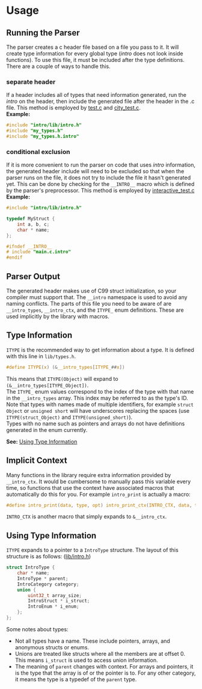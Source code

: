 # Usage

## Running the Parser
The parser creates a c header file based on a file you pass to it. It will create type information for every global type (*intro* does not look inside functions). To use this file, it must be included after the type definitions. There are a couple of ways to handle this.

### separate header
If a header includes all of types that need information generated, run the *intro* on the header, then include the generated file after the header in the .c file. This method is employed by [test.c](../test/test.c) and [city\_test.c](../test/city_test.c).   
**Example:**
```C
#include "intro/lib/intro.h"
#include "my_types.h"
#include "my_types.h.intro"
```

### conditional exclusion
If it is more convenient to run the parser on code that uses *intro* information, the generated header include will need to be excluded so that when the parser runs on the file, it does not try to include the file it hasn't generated yet. This can be done by checking for the `__INTRO__` macro which is defined by the parser's preprocessor. This method is employed by [interactive\_test.c](../test/interactive_test.c)    
**Example:**
```C
#include "intro/lib/intro.h"

typedef MyStruct {
    int a, b, c;
    char * name;
};

#ifndef __INTRO__
# include "main.c.intro"
#endif
```

## Parser Output
The generated header makes use of C99 struct initialization, so your compiler must support that. The `__intro` namespace is used to avoid any naming conflicts. The parts of this file you need to be aware of are `__intro_types`, `__intro_ctx`, and the `ITYPE_` enum definitions. These are used implicitly by the library with macros.

## Type Information
`ITYPE` is the recommended way to get information about a type. It is defined with this line in `lib/types.h`.
```C
#define ITYPE(x) (&__intro_types[ITYPE_##x])
```
This means that `ITYPE(Object)` will expand to `(&__intro_types[ITYPE_Object])`.    
The `ITYPE_` enum values correspond to the index of the type with that name in the `__intro_types` array. This index may be referred to as the type's ID.   
Note that types with names made of multiple identifiers, for example `struct Object` or `unsigned short` will have underscores replacing the spaces (use `ITYPE(struct_Object)` and `ITYPE(unsigned_short)`).   
Types with no name such as pointers and arrays do not have definitions generated in the enum currently.   
  
**See:** [Using Type Information](#using-type-information)

## Implicit Context
Many functions in the library require extra information provided by `__intro_ctx`. It would be cumbersome to manually pass this variable every time, so functions that use the context have associated macros that automatically do this for you. For example `intro_print` is actually a macro:
```C
#define intro_print(data, type, opt) intro_print_ctx(INTRO_CTX, data, type, opt)
```
`INTRO_CTX` is another macro that simply expands to `&__intro_ctx`.

## Using Type Information
`ITYPE` expands to a pointer to a `IntroType` structure. The layout of this structure is as follows: ([lib/intro.h](../lib/intro.h))
```C
struct IntroType {
    char * name;
    IntroType * parent;
    IntroCategory category;
    union {
        uint32_t array_size;
        IntroStruct * i_struct;
        IntroEnum * i_enum;
    };
};
```
Some notes about types:  
 - Not all types have a name. These include pointers, arrays, and anonymous structs or enums.
 - Unions are treated like structs where all the members are at offset 0. This means `i_struct` is used to access union information.
 - The meaning of `parent` changes with context. For arrays and pointers, it is the type that the array is of or the pointer is to. For any other category, it means the type is a typedef of the `parent` type.
